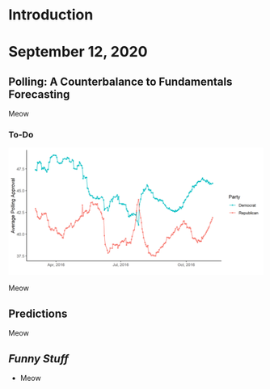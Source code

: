 # Introduction

# September 12, 2020



## Polling: A Counterbalance to Fundamentals Forecasting


Meow


### To-Do

![2016 Poll Averages](../figures/poll/pollavg_2016.png)


Meow



## Predictions


Meow



## **_Funny Stuff_**


- Meow
